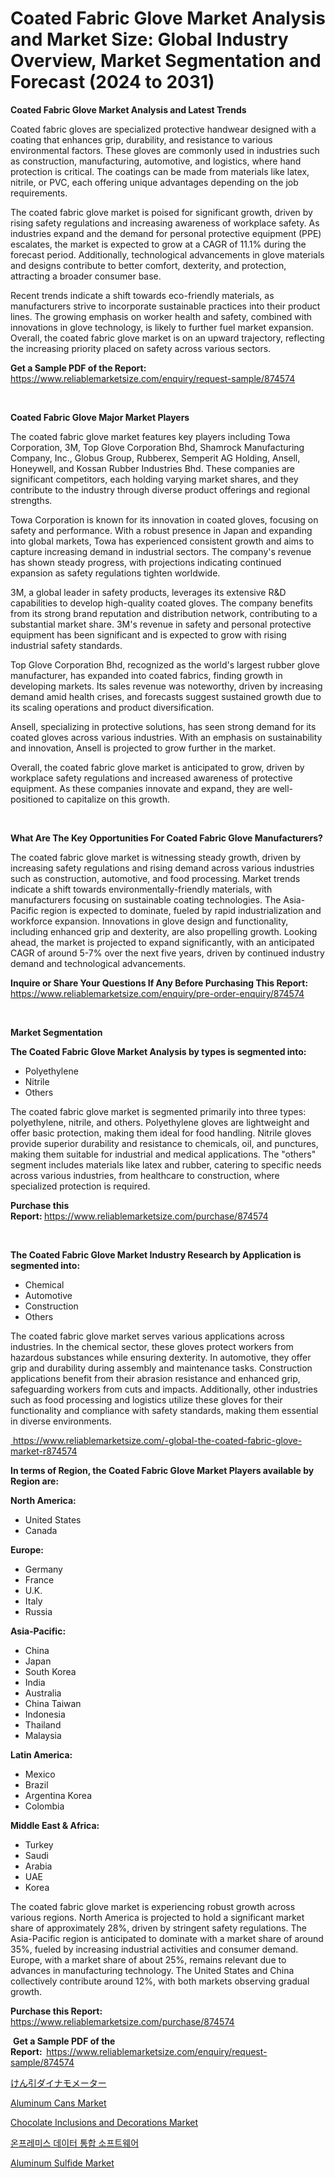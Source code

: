 <p><h1>Coated Fabric Glove Market Analysis and Market Size: Global Industry Overview, Market Segmentation and Forecast (2024 to 2031)</h1></p><p><strong>Coated Fabric Glove Market Analysis and Latest Trends</strong></p>
<p><p>Coated fabric gloves are specialized protective handwear designed with a coating that enhances grip, durability, and resistance to various environmental factors. These gloves are commonly used in industries such as construction, manufacturing, automotive, and logistics, where hand protection is critical. The coatings can be made from materials like latex, nitrile, or PVC, each offering unique advantages depending on the job requirements.</p><p>The coated fabric glove market is poised for significant growth, driven by rising safety regulations and increasing awareness of workplace safety. As industries expand and the demand for personal protective equipment (PPE) escalates, the market is expected to grow at a CAGR of 11.1% during the forecast period. Additionally, technological advancements in glove materials and designs contribute to better comfort, dexterity, and protection, attracting a broader consumer base.</p><p>Recent trends indicate a shift towards eco-friendly materials, as manufacturers strive to incorporate sustainable practices into their product lines. The growing emphasis on worker health and safety, combined with innovations in glove technology, is likely to further fuel market expansion. Overall, the coated fabric glove market is on an upward trajectory, reflecting the increasing priority placed on safety across various sectors.</p></p>
<p><strong>Get a Sample PDF of the Report:&nbsp;</strong> <a href="https://www.reliablemarketsize.com/enquiry/request-sample/874574">https://www.reliablemarketsize.com/enquiry/request-sample/874574</a></p>
<p>&nbsp;</p>
<p><strong>Coated Fabric Glove Major Market Players</strong></p>
<p><p>The coated fabric glove market features key players including Towa Corporation, 3M, Top Glove Corporation Bhd, Shamrock Manufacturing Company, Inc., Globus Group, Rubberex, Semperit AG Holding, Ansell, Honeywell, and Kossan Rubber Industries Bhd. These companies are significant competitors, each holding varying market shares, and they contribute to the industry through diverse product offerings and regional strengths.</p><p>Towa Corporation is known for its innovation in coated gloves, focusing on safety and performance. With a robust presence in Japan and expanding into global markets, Towa has experienced consistent growth and aims to capture increasing demand in industrial sectors. The company's revenue has shown steady progress, with projections indicating continued expansion as safety regulations tighten worldwide.</p><p>3M, a global leader in safety products, leverages its extensive R&D capabilities to develop high-quality coated gloves. The company benefits from its strong brand reputation and distribution network, contributing to a substantial market share. 3M's revenue in safety and personal protective equipment has been significant and is expected to grow with rising industrial safety standards.</p><p>Top Glove Corporation Bhd, recognized as the world's largest rubber glove manufacturer, has expanded into coated fabrics, finding growth in developing markets. Its sales revenue was noteworthy, driven by increasing demand amid health crises, and forecasts suggest sustained growth due to its scaling operations and product diversification.</p><p>Ansell, specializing in protective solutions, has seen strong demand for its coated gloves across various industries. With an emphasis on sustainability and innovation, Ansell is projected to grow further in the market.</p><p>Overall, the coated fabric glove market is anticipated to grow, driven by workplace safety regulations and increased awareness of protective equipment. As these companies innovate and expand, they are well-positioned to capitalize on this growth.</p></p>
<p>&nbsp;</p>
<p><strong>What Are The Key Opportunities For Coated Fabric Glove Manufacturers?</strong></p>
<p><p>The coated fabric glove market is witnessing steady growth, driven by increasing safety regulations and rising demand across various industries such as construction, automotive, and food processing. Market trends indicate a shift towards environmentally-friendly materials, with manufacturers focusing on sustainable coating technologies. The Asia-Pacific region is expected to dominate, fueled by rapid industrialization and workforce expansion. Innovations in glove design and functionality, including enhanced grip and dexterity, are also propelling growth. Looking ahead, the market is projected to expand significantly, with an anticipated CAGR of around 5-7% over the next five years, driven by continued industry demand and technological advancements.</p></p>
<p><strong>Inquire or Share Your Questions If Any Before Purchasing This Report:</strong> <a href="https://www.reliablemarketsize.com/enquiry/pre-order-enquiry/874574">https://www.reliablemarketsize.com/enquiry/pre-order-enquiry/874574</a></p>
<p>&nbsp;</p>
<p><strong>Market Segmentation</strong></p>
<p><strong>The Coated Fabric Glove Market Analysis by types is segmented into:</strong></p>
<p><ul><li>Polyethylene</li><li>Nitrile</li><li>Others</li></ul></p>
<p><p>The coated fabric glove market is segmented primarily into three types: polyethylene, nitrile, and others. Polyethylene gloves are lightweight and offer basic protection, making them ideal for food handling. Nitrile gloves provide superior durability and resistance to chemicals, oil, and punctures, making them suitable for industrial and medical applications. The "others" segment includes materials like latex and rubber, catering to specific needs across various industries, from healthcare to construction, where specialized protection is required.</p></p>
<p><strong>Purchase this Report:&nbsp;</strong><a href="https://www.reliablemarketsize.com/purchase/874574">https://www.reliablemarketsize.com/purchase/874574</a></p>
<p>&nbsp;</p>
<p><strong>The Coated Fabric Glove Market Industry Research by Application is segmented into:</strong></p>
<p><ul><li>Chemical</li><li>Automotive</li><li>Construction</li><li>Others</li></ul></p>
<p><p>The coated fabric glove market serves various applications across industries. In the chemical sector, these gloves protect workers from hazardous substances while ensuring dexterity. In automotive, they offer grip and durability during assembly and maintenance tasks. Construction applications benefit from their abrasion resistance and enhanced grip, safeguarding workers from cuts and impacts. Additionally, other industries such as food processing and logistics utilize these gloves for their functionality and compliance with safety standards, making them essential in diverse environments.</p></p>
<p><a href="https://www.reliablemarketsize.com/-global-the-coated-fabric-glove-market-r874574">&nbsp;https://www.reliablemarketsize.com/-global-the-coated-fabric-glove-market-r874574</a></p>
<p><strong>In terms of Region, the Coated Fabric Glove Market Players available by Region are:</strong></p>
<p>
    <p> <strong> North America: </strong>
        <ul>
            <li>United States</li>
            <li>Canada</li>
        </ul>
        </p> 
    <p> <strong> Europe: </strong>
        <ul>
            <li>Germany</li>
            <li>France</li>
            <li>U.K.</li>
            <li>Italy</li>
            <li>Russia</li>
        </ul>
        </p> 
    <p> <strong> Asia-Pacific: </strong>
        <ul>
            <li>China</li>
            <li>Japan</li>
            <li>South Korea</li>
            <li>India</li>
            <li>Australia</li>
            <li>China Taiwan</li>
            <li>Indonesia</li>
            <li>Thailand</li>
            <li>Malaysia</li>
        </ul>
        </p> 
    <p> <strong> Latin America: </strong>
        <ul>
            <li>Mexico</li>
            <li>Brazil</li>
            <li>Argentina Korea</li>
            <li>Colombia</li>
        </ul>
        </p> 
    <p> <strong> Middle East & Africa: </strong>
        <ul>
            <li>Turkey</li>
            <li>Saudi</li>
            <li>Arabia</li>
            <li>UAE</li>
            <li>Korea</li>
        </ul>
    </p>
    </p>
<p><p>The coated fabric glove market is experiencing robust growth across various regions. North America is projected to hold a significant market share of approximately 28%, driven by stringent safety regulations. The Asia-Pacific region is anticipated to dominate with a market share of around 35%, fueled by increasing industrial activities and consumer demand. Europe, with a market share of about 25%, remains relevant due to advances in manufacturing technology. The United States and China collectively contribute around 12%, with both markets observing gradual growth.</p></p>
<p><strong>Purchase this Report: </strong><a href="https://www.reliablemarketsize.com/purchase/874574">https://www.reliablemarketsize.com/purchase/874574</a></p>
<p>&nbsp;<strong>Get a Sample PDF of the Report:&nbsp;&nbsp;</strong><a href="https://www.reliablemarketsize.com/enquiry/request-sample/874574">https://www.reliablemarketsize.com/enquiry/request-sample/874574</a></p>
<p><strong></strong></p>
<p><p><a href="https://medium.com/@shawnsmihv6/towing-dynamometer-market-%E3%81%AE%E3%82%B0%E3%83%AD%E3%83%BC%E3%83%90%E3%83%AB%E5%B8%82%E5%A0%B4%E6%A6%82%E8%A6%81%E3%81%AF-%E4%B8%96%E7%95%8C%E3%81%8A%E3%82%88%E3%81%B3%E4%B8%BB%E8%A6%81%E5%B8%82%E5%A0%B4%E3%81%AB%E3%81%8A%E3%81%91%E3%82%8B%E6%A5%AD%E7%95%8C%E3%81%AB%E5%BD%B1%E9%9F%BF%E3%82%92%E4%B8%8E%E3%81%88%E3%82%8B%E4%B8%BB%E8%A6%81%E3%81%AA%E3%83%88%E3%83%AC%E3%83%B3%E3%83%89%E3%81%AB%E3%81%A4%E3%81%84%E3%81%A6-%E7%8B%AC%E8%87%AA%E3%81%AE%E8%A6%96%E7%82%B9%E3%82%92%E6%8F%90%E4%BE%9B%E3%81%97%E3%81%BE%E3%81%99-42bdff509ade">けん引ダイナモメーター</a></p><p><a href="https://issuu.com/reportprime-2/docs/aluminum-cans-market-size-2030.pptx_c26a8f63936206">Aluminum Cans Market</a></p><p><a href="https://github.com/provorikovar/Market-Research-Report-List-6/blob/main/chocolate-inclusions-and-decorations-market.md">Chocolate Inclusions and Decorations Market</a></p><p><a href="https://medium.com/@duncanbolton68/on-premise-data-integration-software-market-%EC%9D%98-%EA%B8%80%EB%A1%9C%EB%B2%8C-%EC%8B%9C%EC%9E%A5-%EA%B0%9C%EC%9A%94%EB%8A%94-%EC%A0%84-%EC%84%B8%EA%B3%84-%EB%B0%8F-%EC%A3%BC%EC%9A%94-%EC%8B%9C%EC%9E%A5%EC%9D%98-%EC%82%B0%EC%97%85%EC%97%90-%EC%98%81%ED%96%A5%EC%9D%84-%EB%AF%B8%EC%B9%98%EB%8A%94-%EC%A3%BC%EC%9A%94-%ED%8A%B8%EB%A0%8C%EB%93%9C%EC%97%90-%EB%8C%80%ED%95%9C-%EB%8F%85%ED%8A%B9%ED%95%9C-27e09e2e12cd">온프레미스 데이터 통합 소프트웨어</a></p><p><a href="https://issuu.com/reportprime-2/docs/aluminum-sulfide-market-size-2030.p_6f2528d148cb39">Aluminum Sulfide Market</a></p></p>